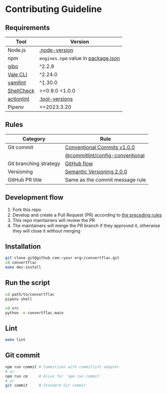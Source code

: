 # Contributing Guideline

## Requirements

| Tool                                                        | Version                                                                                           |
| ----------------------------------------------------------- | ------------------------------------------------------------------------------------------------- |
| Node.js                                                     | [.node-version](https://github.com/haru52/convertflac/blob/main/.node-version#L1)                   |
| npm                                                         | `engines.npm` value in [package.json](https://github.com/haru52/convertflac/blob/main/package.json) |
| [gibo](https://github.com/simonwhitaker/gibo#readme)        | ^2.2.8                                                                                            |
| [Vale CLI](https://vale.sh/)                                | ^2.24.0                                                                                           |
| [yamllint](https://yamllint.readthedocs.io/)                | ^1.30.0                                                                                           |
| [ShellCheck](https://github.com/koalaman/shellcheck#readme) | >=0.9.0 <1.0.0                                                                                    |
| [actionlint](https://github.com/rhysd/actionlint#readme)    | [.tool-versions](https://github.com/haru52/convertflac/blob/main/.tool-versions)                    |
| Pipenv                                                      | >=2023.3.20                                                                                       |

## Rules

| Category               | Rule                                                                                                                                       |
| ---------------------- | ------------------------------------------------------------------------------------------------------------------------------------------ |
| Git commit             | [Conventional Commits v1.0.0](https://www.conventionalcommits.org/en/v1.0.0/)                                                              |
|                        | [@commitlint/config-conventional](https://github.com/conventional-changelog/commitlint/tree/master/@commitlint/config-conventional#readme) |
| Git branching strategy | [GitHub flow](https://docs.github.com/en/get-started/quickstart/github-flow)                                                               |
| Versioning             | [Semantic Versioning 2.0.0](https://semver.org/spec/v2.0.0.html)                                                                           |
| GitHub PR title        | Same as the commit message rule                                                                                                            |

## Development flow

1. Fork this repo
2. Develop and create a Pull Request (PR) according to [the preceding rules](#rules)
3. This repo maintainers will review the PR
4. The maintainers will merge the PR branch if they approved it, otherwise they will close it without merging

## Installation

```sh
git clone git@github.com:<your org>/convertflac.git
cd convertflac
make dev-install
```

## Run the script

```sh
cd path/to/convertflac
pipenv shell
```

```sh
cd src
python -m convertflac.main
```

## Lint

```sh
make lint
```

## Git commit

```sh
npm run commit # Commitizen with commitlint adapter
# or
npm run cm     # Alias for `npm run commit`
# or
git commit     # Standard Git commit
```
